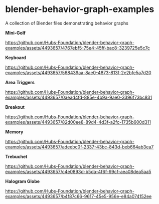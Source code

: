 # blender-behavior-graph-examples
A collection of Blender files demonstrating behavior graphs



**Mini-Golf**

https://github.com/Hubs-Foundation/blender-behavior-graph-examples/assets/4493657/4767ebf5-75e4-45ff-bac8-3239725e5c7c


**Keyboard**

https://github.com/Hubs-Foundation/blender-behavior-graph-examples/assets/4493657/568439aa-8ae0-4873-813f-2e2bfe5a7d20

**Area Triggers**

https://github.com/Hubs-Foundation/blender-behavior-graph-examples/assets/4493657/0aead4fd-885e-4b9a-9ae0-3396f73bc831

**Breakout**

https://github.com/Hubs-Foundation/blender-behavior-graph-examples/assets/4493657/82d00ee8-89d4-4d3f-a2fc-1735b600d311


**Memory**

https://github.com/Hubs-Foundation/blender-behavior-graph-examples/assets/4493657/adeebc0f-2337-43bc-843d-beb664ab3ea7

**Trebuchet**

https://github.com/Hubs-Foundation/blender-behavior-graph-examples/assets/4493657/c4e0893d-b5da-4f6f-99cf-aea08dea5aa5

**Halogram Globe**

https://github.com/Hubs-Foundation/blender-behavior-graph-examples/assets/4493657/b4f87c66-9617-45e5-956e-e84a074152ee
